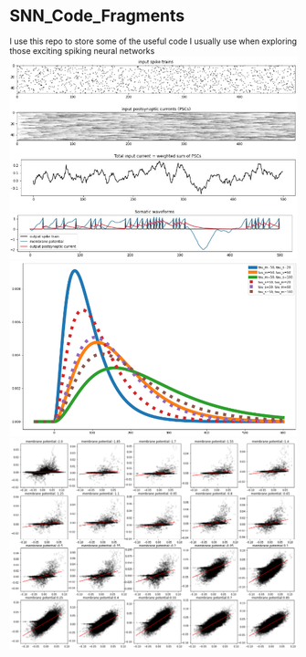 # SNN_Code_Fragments
I use this repo to store some of the useful code I usually use when exploring those exciting spiking neural networks
<img src="1630902900697.jpg" alt="single LIF neuron waveform" width="800"/>
<img src="BP_kernel.png" alt="single LIF neuron waveform" width="800"/>
<img src="correlation.png" alt="single LIF neuron waveform" width="800"/>
